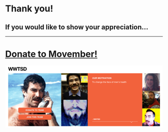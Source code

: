 # Thank you!

## If you would like to show your appreciation...

---

# [Donate to Movember!](https://www.movember.com/us/donate/payment/team_id/1560609)

[![Movember](images/movember_wwtsd.png)](https://us.movember.com/team/1560609)
